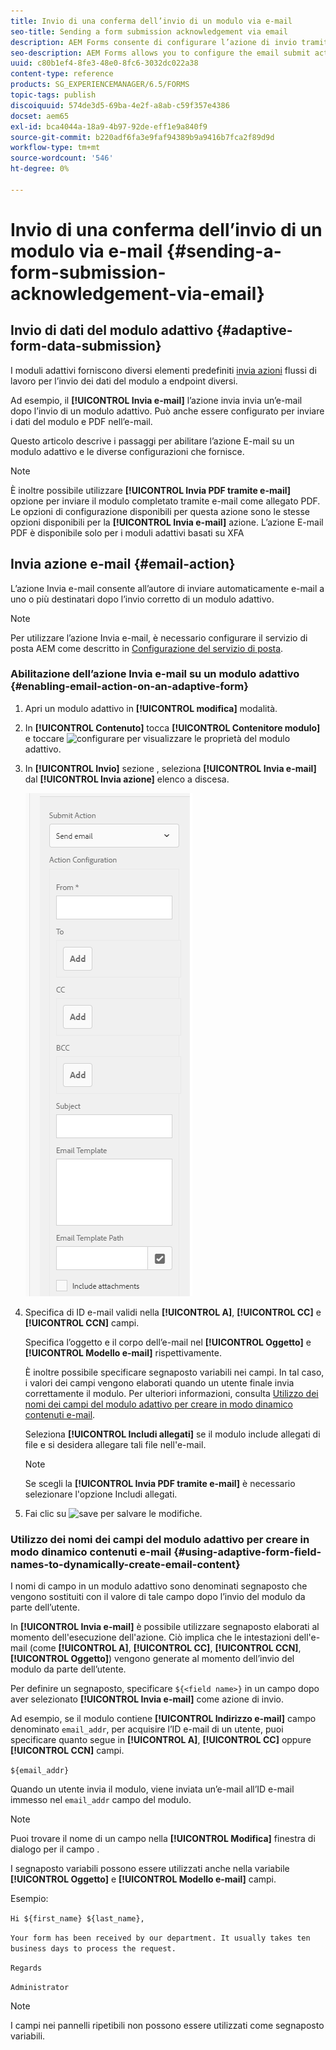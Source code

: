 ```yaml
---
title: Invio di una conferma dell’invio di un modulo via e-mail
seo-title: Sending a form submission acknowledgement via email
description: AEM Forms consente di configurare l’azione di invio tramite e-mail che invia una conferma all’utente al momento dell’invio del modulo.
seo-description: AEM Forms allows you to configure the email submit action that sends an acknowledgement to a user on submitting the form.
uuid: c80b1ef4-8fe3-48e0-8fc6-3032dc022a38
content-type: reference
products: SG_EXPERIENCEMANAGER/6.5/FORMS
topic-tags: publish
discoiquuid: 574de3d5-69ba-4e2f-a8ab-c59f357e4386
docset: aem65
exl-id: bca4044a-18a9-4b97-92de-eff1e9a840f9
source-git-commit: b220adf6fa3e9faf94389b9a9416b7fca2f89d9d
workflow-type: tm+mt
source-wordcount: '546'
ht-degree: 0%

---
```


# Invio di una conferma dell’invio di un modulo via e-mail {#sending-a-form-submission-acknowledgement-via-email}

## Invio di dati del modulo adattivo {#adaptive-form-data-submission}

I moduli adattivi forniscono diversi elementi predefiniti [invia azioni](../../forms/using/configuring-submit-actions.md) flussi di lavoro per l’invio dei dati del modulo a endpoint diversi.

Ad esempio, il **[!UICONTROL Invia e-mail]** l’azione invia invia un’e-mail dopo l’invio di un modulo adattivo. Può anche essere configurato per inviare i dati del modulo e PDF nell’e-mail.

Questo articolo descrive i passaggi per abilitare l’azione E-mail su un modulo adattivo e le diverse configurazioni che fornisce.

>[!NOTE]
>
>È inoltre possibile utilizzare **[!UICONTROL Invia PDF tramite e-mail]** opzione per inviare il modulo completato tramite e-mail come allegato PDF. Le opzioni di configurazione disponibili per questa azione sono le stesse opzioni disponibili per la **[!UICONTROL Invia e-mail]** azione. L’azione E-mail PDF è disponibile solo per i moduli adattivi basati su XFA

## Invia azione e-mail {#email-action}

L’azione Invia e-mail consente all’autore di inviare automaticamente e-mail a uno o più destinatari dopo l’invio corretto di un modulo adattivo.

>[!NOTE]
>
>Per utilizzare l’azione Invia e-mail, è necessario configurare il servizio di posta AEM come descritto in [Configurazione del servizio di posta](/help/sites-administering/notification.md#configuring-the-mail-service).

### Abilitazione dell’azione Invia e-mail su un modulo adattivo {#enabling-email-action-on-an-adaptive-form}

1. Apri un modulo adattivo in **[!UICONTROL modifica]** modalità.

1. In **[!UICONTROL Contenuto]** tocca **[!UICONTROL Contenitore modulo]** e toccare ![configurare](assets/configure-icon.svg) per visualizzare le proprietà del modulo adattivo.

1. In **[!UICONTROL Invio]** sezione , seleziona **[!UICONTROL Invia e-mail]** dal **[!UICONTROL Invia azione]** elenco a discesa.

   ![Inviare azioni](assets/submission-actions.png)

1. Specifica di ID e-mail validi nella **[!UICONTROL A]**, **[!UICONTROL CC]** e **[!UICONTROL CCN]** campi.

   Specifica l’oggetto e il corpo dell’e-mail nel **[!UICONTROL Oggetto]** e **[!UICONTROL Modello e-mail]** rispettivamente.

   È inoltre possibile specificare segnaposto variabili nei campi. In tal caso, i valori dei campi vengono elaborati quando un utente finale invia correttamente il modulo. Per ulteriori informazioni, consulta [Utilizzo dei nomi dei campi del modulo adattivo per creare in modo dinamico contenuti e-mail](../../forms/using/form-submission-receipt-via-email.md#p-using-adaptive-form-field-names-to-dynamically-create-email-content-p).

   Seleziona **[!UICONTROL Includi allegati]** se il modulo include allegati di file e si desidera allegare tali file nell&#39;e-mail.

   >[!NOTE]
   >
   >Se scegli la **[!UICONTROL Invia PDF tramite e-mail]** è necessario selezionare l&#39;opzione Includi allegati.

1. Fai clic su ![save](assets/save_icon.svg) per salvare le modifiche.

### Utilizzo dei nomi dei campi del modulo adattivo per creare in modo dinamico contenuti e-mail {#using-adaptive-form-field-names-to-dynamically-create-email-content}

I nomi di campo in un modulo adattivo sono denominati segnaposto che vengono sostituiti con il valore di tale campo dopo l’invio del modulo da parte dell’utente.

In **[!UICONTROL Invia e-mail]** è possibile utilizzare segnaposto elaborati al momento dell&#39;esecuzione dell&#39;azione. Ciò implica che le intestazioni dell&#39;e-mail (come **[!UICONTROL A]**, **[!UICONTROL CC]**, **[!UICONTROL CCN]**, **[!UICONTROL Oggetto]**) vengono generate al momento dell’invio del modulo da parte dell’utente.

Per definire un segnaposto, specificare `${<field name>}` in un campo dopo aver selezionato **[!UICONTROL Invia e-mail]** come azione di invio.

Ad esempio, se il modulo contiene **[!UICONTROL Indirizzo e-mail]** campo denominato `email_addr`, per acquisire l’ID e-mail di un utente, puoi specificare quanto segue in **[!UICONTROL A]**, **[!UICONTROL CC]** oppure **[!UICONTROL CCN]** campi.

`${email_addr}`

Quando un utente invia il modulo, viene inviata un’e-mail all’ID e-mail immesso nel `email_addr` campo del modulo.

>[!NOTE]
>
>Puoi trovare il nome di un campo nella **[!UICONTROL Modifica]** finestra di dialogo per il campo .

I segnaposto variabili possono essere utilizzati anche nella variabile **[!UICONTROL Oggetto]** e **[!UICONTROL Modello e-mail]** campi.

Esempio:

`Hi ${first_name} ${last_name},`

`Your form has been received by our department. It usually takes ten business days to process the request.`

`Regards`

`Administrator`

>[!NOTE]
>
>I campi nei pannelli ripetibili non possono essere utilizzati come segnaposto variabili.
